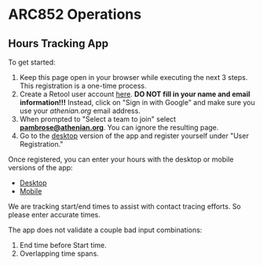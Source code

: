# ARC852 Operations

## Hours Tracking App

To get started:

1. Keep this page open in your browser while executing the next 3 steps. This registration is a one-time process.
2. Create a Retool user account [here](https://login.retool.com/auth/signup).
   **DO NOT fill in your name and email information!!!**
   Instead, click on "Sign in with Google" and make sure you use your *athenian.org* email address.
3. When prompted to "Select a team to join" select **pambrose@athenian.org**. You can ignore the resulting page.
4. Go to the [desktop](https://arc852.retool.com/apps/Hours%20Tracker%20App/User%20Registration)
   version of the app and register yourself under "User Registration."

Once registered, you can enter your hours with the desktop or mobile versions of the app:

* [Desktop](https://arc852.retool.com/apps/Hours%20Tracker%20App/Hours%20Tracker)
* [Mobile](https://arc852.retool.com/apps/Hours%20Tracker%20App/Mobile%20Hours%20Tracker)

We are tracking start/end times to assist with contact tracing efforts. So please enter accurate times.

The app does not validate a couple bad input combinations:

1. End time before Start time.
2. Overlapping time spans. 


